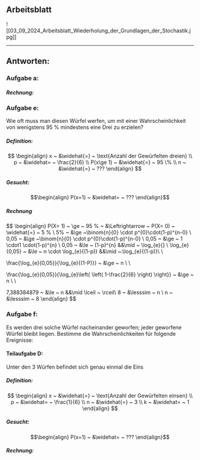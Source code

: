 ## Arbeitsblatt

![[03_09_2024_Arbeitsblatt_Wiederholung_der_Grundlagen_der_Stochastik.jpg]]

---

## Antworten:
### Aufgabe a:
##### Rechnung:


### Aufgabe e:
Wie oft muss man diesen Würfel werfen, um mit einer Wahrscheinlichkeit von wenigstens 95 % mindestens eine Drei zu erzielen?
##### Definition:

$$
\begin{align}
x ~ &\widehat{=} ~ \text{Anzahl der Gewürfelten dreien} \\
p ~ &\widehat= ~ \frac{2}{6} \\
P(x\ge 1) ~ &\widehat{=} ~ 95 \% \\
n ~ &\widehat{=} ~ ???
\end{align}
$$

##### Gesucht:
$$\begin{align}
P(x=1) ~ &\widehat= ~ ???
\end{align}$$

##### Rechnung

$$
\begin{align}
P(X= 1) ~ \ge ~ 95 \% ~ &\Leftrightarrow ~ P(X= 0) ~ \widehat{=} ~ 5 \% \\
5\% ~ &\ge ~\binom{n}{0} \cdot p^{0}\cdot(1-p)^{n-0} \\
0,05 ~ &\ge ~\binom{n}{0} \cdot p^{0}\cdot(1-p)^{n-0} \\
0,05 ~ &\ge ~ 1 \cdot1 \cdot(1-p)^{n} \\
0,05 ~ &\le ~ (1-p)^{n} &&\mid ~ \log_{e}\{\} \\
\log_{e}\{0,05\} ~ &\le ~ n \cdot \log_{e}\{(1-p)\} &&\mid ~:\log_{e}\{(1-p)\}\\ \\

\frac{\log_{e}\{0,05\}}{\log_{e}\{(1-P)\}} ~ &\ge ~ n \\ \\

\frac{\log_{e}\{0,05\}}{\log_{e}\left\{ \left( 1-\frac{2}{6} \right) \right\}} ~ &\ge ~ n \\ \\

7,388384879 ~ &\le ~ n &&\mid \lceil ~ \rceil\\
8 ~ &\lesssim ~ n \\
n ~ &\lesssim ~ 8
\end{align}
$$


### Aufgabe f:
Es werden drei solche Würfel nacheinander geworfen; jeder geworfene Würfel bleibt liegen.
Bestimme die Wahrscheinlichkeiten für folgende Ereignisse:

#### Teilaufgabe D:
Unter den 3 Würfen befindet sich genau einmal die Eins

##### Definition:

$$
\begin{align}
x ~ &\widehat{=} ~ \text{Anzahl der Gewürfelten einsen} \\
p ~ &\widehat= ~ \frac{1}{6} \\
n ~ &\widehat{=} ~ 3 \\
k ~ &\widehat= ~ 1
\end{align}
$$

##### Gesucht:
$$\begin{align}
P(x=1) ~ &\widehat= ~ ???
\end{align}$$

##### Rechnung: